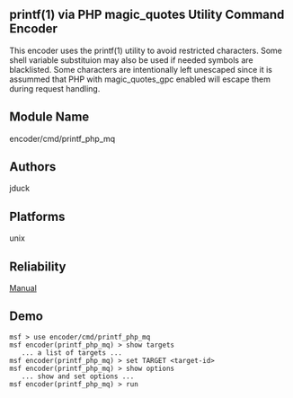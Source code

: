 ## printf(1) via PHP magic_quotes Utility Command Encoder

This encoder uses the printf(1) utility to avoid restricted 
characters. Some shell variable substituion may also be used 
if needed symbols are blacklisted. Some characters are 
intentionally left unescaped since it is assummed that PHP 
with magic_quotes_gpc enabled will escape them during 
request handling.


## Module Name
encoder/cmd/printf_php_mq

## Authors
jduck





## Platforms
unix

## Reliability
[Manual](https://github.com/rapid7/metasploit-framework/wiki/Exploit-Ranking)

## Demo

```
msf > use encoder/cmd/printf_php_mq
msf encoder(printf_php_mq) > show targets
   ... a list of targets ...
msf encoder(printf_php_mq) > set TARGET <target-id>
msf encoder(printf_php_mq) > show options
   ... show and set options ...
msf encoder(printf_php_mq) > run
```
    
    